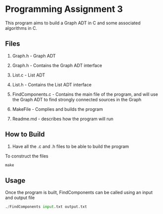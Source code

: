 # Programming Assignment 3

This program aims to build a Graph ADT in C and some associated algorithms in C.

## Files

1. Graph.h - Graph ADT

2. Graph.h - Contains the Graph ADT interface
 
1. List.c - List ADT

2. List.h - Contains the List ADT interface

3. FindComponents.c - Contains the main file of the program, and will use the Graph ADT to find strongly connected sources in the Graph

4. MakeFile - Complies and builds the program

5. Readme.md - describes how the program will run

## How to Build

1. Have all the .c and .h files to be able to build the program

To construct the files

```python
make
```

## Usage

Once the program is built, FindComponents can be called using an input and output file

```python
./FindComponents input.txt output.txt
```
